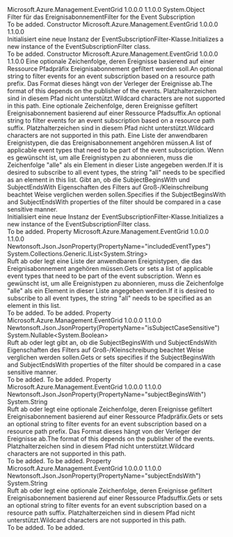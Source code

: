 <Type Name="EventSubscriptionFilter" FullName="Microsoft.Azure.Management.EventGrid.Models.EventSubscriptionFilter">
  <TypeSignature Language="C#" Value="public class EventSubscriptionFilter" />
  <TypeSignature Language="ILAsm" Value=".class public auto ansi beforefieldinit EventSubscriptionFilter extends System.Object" />
  <TypeSignature Language="DocId" Value="T:Microsoft.Azure.Management.EventGrid.Models.EventSubscriptionFilter" />
  <TypeSignature Language="VB.NET" Value="Public Class EventSubscriptionFilter" />
  <TypeSignature Language="F#" Value="type EventSubscriptionFilter = class" />
  <AssemblyInfo>
    <AssemblyName>Microsoft.Azure.Management.EventGrid</AssemblyName>
    <AssemblyVersion>1.0.0.0</AssemblyVersion>
    <AssemblyVersion>1.1.0.0</AssemblyVersion>
  </AssemblyInfo>
  <Base>
    <BaseTypeName>System.Object</BaseTypeName>
  </Base>
  <Interfaces />
  <Docs>
    <summary>
            <span data-ttu-id="27ec5-101">Filter für das Ereignisabonnement</span><span class="sxs-lookup"><span data-stu-id="27ec5-101">Filter for the Event Subscription</span></span>
            </summary>
    <remarks>To be added.</remarks>
  </Docs>
  <Members>
    <Member MemberName=".ctor">
      <MemberSignature Language="C#" Value="public EventSubscriptionFilter ();" />
      <MemberSignature Language="ILAsm" Value=".method public hidebysig specialname rtspecialname instance void .ctor() cil managed" />
      <MemberSignature Language="DocId" Value="M:Microsoft.Azure.Management.EventGrid.Models.EventSubscriptionFilter.#ctor" />
      <MemberSignature Language="VB.NET" Value="Public Sub New ()" />
      <MemberType>Constructor</MemberType>
      <AssemblyInfo>
        <AssemblyName>Microsoft.Azure.Management.EventGrid</AssemblyName>
        <AssemblyVersion>1.0.0.0</AssemblyVersion>
        <AssemblyVersion>1.1.0.0</AssemblyVersion>
      </AssemblyInfo>
      <Parameters />
      <Docs>
        <summary>
            <span data-ttu-id="27ec5-102">Initialisiert eine neue Instanz der EventSubscriptionFilter-Klasse.</span><span class="sxs-lookup"><span data-stu-id="27ec5-102">Initializes a new instance of the EventSubscriptionFilter class.</span></span>
            </summary>
        <remarks>To be added.</remarks>
      </Docs>
    </Member>
    <Member MemberName=".ctor">
      <MemberSignature Language="C#" Value="public EventSubscriptionFilter (string subjectBeginsWith = null, string subjectEndsWith = null, System.Collections.Generic.IList&lt;string&gt; includedEventTypes = null, Nullable&lt;bool&gt; isSubjectCaseSensitive = null);" />
      <MemberSignature Language="ILAsm" Value=".method public hidebysig specialname rtspecialname instance void .ctor(string subjectBeginsWith, string subjectEndsWith, class System.Collections.Generic.IList`1&lt;string&gt; includedEventTypes, valuetype System.Nullable`1&lt;bool&gt; isSubjectCaseSensitive) cil managed" />
      <MemberSignature Language="DocId" Value="M:Microsoft.Azure.Management.EventGrid.Models.EventSubscriptionFilter.#ctor(System.String,System.String,System.Collections.Generic.IList{System.String},System.Nullable{System.Boolean})" />
      <MemberSignature Language="VB.NET" Value="Public Sub New (Optional subjectBeginsWith As String = null, Optional subjectEndsWith As String = null, Optional includedEventTypes As IList(Of String) = null, Optional isSubjectCaseSensitive As Nullable(Of Boolean) = null)" />
      <MemberSignature Language="F#" Value="new Microsoft.Azure.Management.EventGrid.Models.EventSubscriptionFilter : string * string * System.Collections.Generic.IList&lt;string&gt; * Nullable&lt;bool&gt; -&gt; Microsoft.Azure.Management.EventGrid.Models.EventSubscriptionFilter" Usage="new Microsoft.Azure.Management.EventGrid.Models.EventSubscriptionFilter (subjectBeginsWith, subjectEndsWith, includedEventTypes, isSubjectCaseSensitive)" />
      <MemberType>Constructor</MemberType>
      <AssemblyInfo>
        <AssemblyName>Microsoft.Azure.Management.EventGrid</AssemblyName>
        <AssemblyVersion>1.0.0.0</AssemblyVersion>
        <AssemblyVersion>1.1.0.0</AssemblyVersion>
      </AssemblyInfo>
      <Parameters>
        <Parameter Name="subjectBeginsWith" Type="System.String" />
        <Parameter Name="subjectEndsWith" Type="System.String" />
        <Parameter Name="includedEventTypes" Type="System.Collections.Generic.IList&lt;System.String&gt;" />
        <Parameter Name="isSubjectCaseSensitive" Type="System.Nullable&lt;System.Boolean&gt;" />
      </Parameters>
      <Docs>
        <param name="subjectBeginsWith"><span data-ttu-id="27ec5-103">Eine optionale Zeichenfolge, deren Ereignisse basierend auf einer Ressource Pfadpräfix Ereignisabonnement gefiltert werden soll.</span><span class="sxs-lookup"><span data-stu-id="27ec5-103">An optional string to filter events for an event subscription based on a resource path prefix.</span></span>
            <span data-ttu-id="27ec5-104">Das Format dieses hängt von der Verleger der Ereignisse ab.</span><span class="sxs-lookup"><span data-stu-id="27ec5-104">The format of this depends on the publisher of the events.</span></span>
            <span data-ttu-id="27ec5-105">Platzhalterzeichen sind in diesem Pfad nicht unterstützt.</span><span class="sxs-lookup"><span data-stu-id="27ec5-105">Wildcard characters are not supported in this path.</span></span></param>
        <param name="subjectEndsWith"><span data-ttu-id="27ec5-106">Eine optionale Zeichenfolge, deren Ereignisse gefiltert Ereignisabonnement basierend auf einer Ressource Pfadsuffix.</span><span class="sxs-lookup"><span data-stu-id="27ec5-106">An optional string to filter events for an event subscription based on a resource path suffix.</span></span>
            <span data-ttu-id="27ec5-107">Platzhalterzeichen sind in diesem Pfad nicht unterstützt.</span><span class="sxs-lookup"><span data-stu-id="27ec5-107">Wildcard characters are not supported in this path.</span></span></param>
        <param name="includedEventTypes"><span data-ttu-id="27ec5-108">Eine Liste der anwendbaren Ereignistypen, die das Ereignisabonnement angehören müssen.</span><span class="sxs-lookup"><span data-stu-id="27ec5-108">A list of applicable event types that need to be part of the event subscription.</span></span>
            <span data-ttu-id="27ec5-109">Wenn es gewünscht ist, um alle Ereignistypen zu abonnieren, muss die Zeichenfolge "alle" als ein Element in dieser Liste angegeben werden.</span><span class="sxs-lookup"><span data-stu-id="27ec5-109">If it is desired to subscribe to all event types, the string "all" needs to be specified as an element in this list.</span></span></param>
        <param name="isSubjectCaseSensitive"><span data-ttu-id="27ec5-110">Gibt an, ob die SubjectBeginsWith und SubjectEndsWith Eigenschaften des Filters auf Groß-/Kleinschreibung beachtet Weise verglichen werden sollen.</span><span class="sxs-lookup"><span data-stu-id="27ec5-110">Specifies if the SubjectBeginsWith and SubjectEndsWith properties of the filter should be compared in a case sensitive manner.</span></span></param>
        <summary>
            <span data-ttu-id="27ec5-111">Initialisiert eine neue Instanz der EventSubscriptionFilter-Klasse.</span><span class="sxs-lookup"><span data-stu-id="27ec5-111">Initializes a new instance of the EventSubscriptionFilter class.</span></span>
            </summary>
        <remarks>To be added.</remarks>
      </Docs>
    </Member>
    <Member MemberName="IncludedEventTypes">
      <MemberSignature Language="C#" Value="public System.Collections.Generic.IList&lt;string&gt; IncludedEventTypes { get; set; }" />
      <MemberSignature Language="ILAsm" Value=".property instance class System.Collections.Generic.IList`1&lt;string&gt; IncludedEventTypes" />
      <MemberSignature Language="DocId" Value="P:Microsoft.Azure.Management.EventGrid.Models.EventSubscriptionFilter.IncludedEventTypes" />
      <MemberSignature Language="VB.NET" Value="Public Property IncludedEventTypes As IList(Of String)" />
      <MemberSignature Language="F#" Value="member this.IncludedEventTypes : System.Collections.Generic.IList&lt;string&gt; with get, set" Usage="Microsoft.Azure.Management.EventGrid.Models.EventSubscriptionFilter.IncludedEventTypes" />
      <MemberType>Property</MemberType>
      <AssemblyInfo>
        <AssemblyName>Microsoft.Azure.Management.EventGrid</AssemblyName>
        <AssemblyVersion>1.0.0.0</AssemblyVersion>
        <AssemblyVersion>1.1.0.0</AssemblyVersion>
      </AssemblyInfo>
      <Attributes>
        <Attribute>
          <AttributeName>Newtonsoft.Json.JsonProperty(PropertyName="includedEventTypes")</AttributeName>
        </Attribute>
      </Attributes>
      <ReturnValue>
        <ReturnType>System.Collections.Generic.IList&lt;System.String&gt;</ReturnType>
      </ReturnValue>
      <Docs>
        <summary>
            <span data-ttu-id="27ec5-112">Ruft ab oder legt eine Liste der anwendbaren Ereignistypen, die das Ereignisabonnement angehören müssen.</span><span class="sxs-lookup"><span data-stu-id="27ec5-112">Gets or sets a list of applicable event types that need to be part of the event subscription.</span></span>
            <span data-ttu-id="27ec5-113">Wenn es gewünscht ist, um alle Ereignistypen zu abonnieren, muss die Zeichenfolge "alle" als ein Element in dieser Liste angegeben werden.</span><span class="sxs-lookup"><span data-stu-id="27ec5-113">If it is desired to subscribe to all event types, the string "all" needs to be specified as an element in this list.</span></span>
            </summary>
        <value>To be added.</value>
        <remarks>To be added.</remarks>
      </Docs>
    </Member>
    <Member MemberName="IsSubjectCaseSensitive">
      <MemberSignature Language="C#" Value="public Nullable&lt;bool&gt; IsSubjectCaseSensitive { get; set; }" />
      <MemberSignature Language="ILAsm" Value=".property instance valuetype System.Nullable`1&lt;bool&gt; IsSubjectCaseSensitive" />
      <MemberSignature Language="DocId" Value="P:Microsoft.Azure.Management.EventGrid.Models.EventSubscriptionFilter.IsSubjectCaseSensitive" />
      <MemberSignature Language="VB.NET" Value="Public Property IsSubjectCaseSensitive As Nullable(Of Boolean)" />
      <MemberSignature Language="F#" Value="member this.IsSubjectCaseSensitive : Nullable&lt;bool&gt; with get, set" Usage="Microsoft.Azure.Management.EventGrid.Models.EventSubscriptionFilter.IsSubjectCaseSensitive" />
      <MemberType>Property</MemberType>
      <AssemblyInfo>
        <AssemblyName>Microsoft.Azure.Management.EventGrid</AssemblyName>
        <AssemblyVersion>1.0.0.0</AssemblyVersion>
        <AssemblyVersion>1.1.0.0</AssemblyVersion>
      </AssemblyInfo>
      <Attributes>
        <Attribute>
          <AttributeName>Newtonsoft.Json.JsonProperty(PropertyName="isSubjectCaseSensitive")</AttributeName>
        </Attribute>
      </Attributes>
      <ReturnValue>
        <ReturnType>System.Nullable&lt;System.Boolean&gt;</ReturnType>
      </ReturnValue>
      <Docs>
        <summary>
            <span data-ttu-id="27ec5-114">Ruft ab oder legt gibt an, ob die SubjectBeginsWith und SubjectEndsWith Eigenschaften des Filters auf Groß-/Kleinschreibung beachtet Weise verglichen werden sollen.</span><span class="sxs-lookup"><span data-stu-id="27ec5-114">Gets or sets specifies if the SubjectBeginsWith and SubjectEndsWith properties of the filter should be compared in a case sensitive manner.</span></span>
            </summary>
        <value>To be added.</value>
        <remarks>To be added.</remarks>
      </Docs>
    </Member>
    <Member MemberName="SubjectBeginsWith">
      <MemberSignature Language="C#" Value="public string SubjectBeginsWith { get; set; }" />
      <MemberSignature Language="ILAsm" Value=".property instance string SubjectBeginsWith" />
      <MemberSignature Language="DocId" Value="P:Microsoft.Azure.Management.EventGrid.Models.EventSubscriptionFilter.SubjectBeginsWith" />
      <MemberSignature Language="VB.NET" Value="Public Property SubjectBeginsWith As String" />
      <MemberSignature Language="F#" Value="member this.SubjectBeginsWith : string with get, set" Usage="Microsoft.Azure.Management.EventGrid.Models.EventSubscriptionFilter.SubjectBeginsWith" />
      <MemberType>Property</MemberType>
      <AssemblyInfo>
        <AssemblyName>Microsoft.Azure.Management.EventGrid</AssemblyName>
        <AssemblyVersion>1.0.0.0</AssemblyVersion>
        <AssemblyVersion>1.1.0.0</AssemblyVersion>
      </AssemblyInfo>
      <Attributes>
        <Attribute>
          <AttributeName>Newtonsoft.Json.JsonProperty(PropertyName="subjectBeginsWith")</AttributeName>
        </Attribute>
      </Attributes>
      <ReturnValue>
        <ReturnType>System.String</ReturnType>
      </ReturnValue>
      <Docs>
        <summary>
            <span data-ttu-id="27ec5-115">Ruft ab oder legt eine optionale Zeichenfolge, deren Ereignisse gefiltert Ereignisabonnement basierend auf einer Ressource Pfadpräfix.</span><span class="sxs-lookup"><span data-stu-id="27ec5-115">Gets or sets an optional string to filter events for an event subscription based on a resource path prefix.</span></span>
            <span data-ttu-id="27ec5-116">Das Format dieses hängt von der Verleger der Ereignisse ab.</span><span class="sxs-lookup"><span data-stu-id="27ec5-116">The format of this depends on the publisher of the events.</span></span>
            <span data-ttu-id="27ec5-117">Platzhalterzeichen sind in diesem Pfad nicht unterstützt.</span><span class="sxs-lookup"><span data-stu-id="27ec5-117">Wildcard characters are not supported in this path.</span></span>
            </summary>
        <value>To be added.</value>
        <remarks>To be added.</remarks>
      </Docs>
    </Member>
    <Member MemberName="SubjectEndsWith">
      <MemberSignature Language="C#" Value="public string SubjectEndsWith { get; set; }" />
      <MemberSignature Language="ILAsm" Value=".property instance string SubjectEndsWith" />
      <MemberSignature Language="DocId" Value="P:Microsoft.Azure.Management.EventGrid.Models.EventSubscriptionFilter.SubjectEndsWith" />
      <MemberSignature Language="VB.NET" Value="Public Property SubjectEndsWith As String" />
      <MemberSignature Language="F#" Value="member this.SubjectEndsWith : string with get, set" Usage="Microsoft.Azure.Management.EventGrid.Models.EventSubscriptionFilter.SubjectEndsWith" />
      <MemberType>Property</MemberType>
      <AssemblyInfo>
        <AssemblyName>Microsoft.Azure.Management.EventGrid</AssemblyName>
        <AssemblyVersion>1.0.0.0</AssemblyVersion>
        <AssemblyVersion>1.1.0.0</AssemblyVersion>
      </AssemblyInfo>
      <Attributes>
        <Attribute>
          <AttributeName>Newtonsoft.Json.JsonProperty(PropertyName="subjectEndsWith")</AttributeName>
        </Attribute>
      </Attributes>
      <ReturnValue>
        <ReturnType>System.String</ReturnType>
      </ReturnValue>
      <Docs>
        <summary>
            <span data-ttu-id="27ec5-118">Ruft ab oder legt eine optionale Zeichenfolge, deren Ereignisse gefiltert Ereignisabonnement basierend auf einer Ressource Pfadsuffix.</span><span class="sxs-lookup"><span data-stu-id="27ec5-118">Gets or sets an optional string to filter events for an event subscription based on a resource path suffix.</span></span>
            <span data-ttu-id="27ec5-119">Platzhalterzeichen sind in diesem Pfad nicht unterstützt.</span><span class="sxs-lookup"><span data-stu-id="27ec5-119">Wildcard characters are not supported in this path.</span></span>
            </summary>
        <value>To be added.</value>
        <remarks>To be added.</remarks>
      </Docs>
    </Member>
  </Members>
</Type>